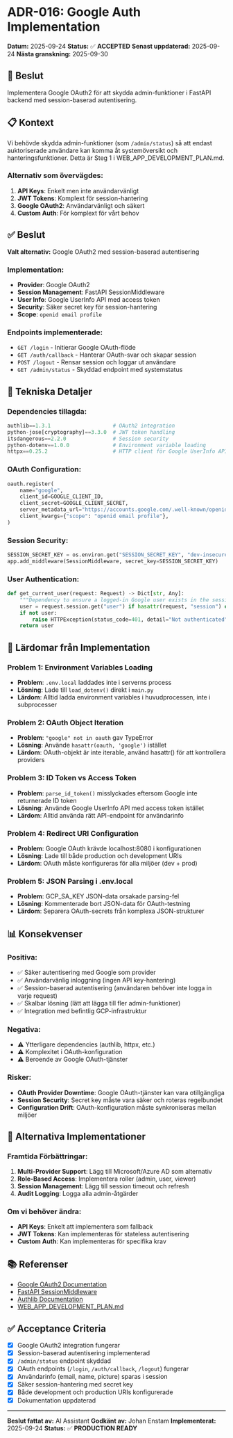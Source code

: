 # ADR-016: Google Auth Implementation

**Datum:** 2025-09-24
**Status:** ✅ **ACCEPTED**
**Senast uppdaterad:** 2025-09-24
**Nästa granskning:** 2025-09-30

## 🎯 **Beslut**

Implementera Google OAuth2 för att skydda admin-funktioner i FastAPI backend med session-baserad autentisering.

## 📋 **Kontext**

Vi behövde skydda admin-funktioner (som `/admin/status`) så att endast auktoriserade användare kan komma åt systemöversikt och hanteringsfunktioner. Detta är Steg 1 i WEB_APP_DEVELOPMENT_PLAN.md.

### **Alternativ som övervägdes:**

1. **API Keys**: Enkelt men inte användarvänligt
2. **JWT Tokens**: Komplext för session-hantering
3. **Google OAuth2**: Användarvänligt och säkert
4. **Custom Auth**: För komplext för vårt behov

## ✅ **Beslut**

**Valt alternativ:** Google OAuth2 med session-baserad autentisering

### **Implementation:**
- **Provider**: Google OAuth2
- **Session Management**: FastAPI SessionMiddleware
- **User Info**: Google UserInfo API med access token
- **Security**: Säker secret key för session-hantering
- **Scope**: `openid email profile`

### **Endpoints implementerade:**
- `GET /login` - Initierar Google OAuth-flöde
- `GET /auth/callback` - Hanterar OAuth-svar och skapar session
- `POST /logout` - Rensar session och loggar ut användare
- `GET /admin/status` - Skyddad endpoint med systemstatus

## 🔧 **Tekniska Detaljer**

### **Dependencies tillagda:**
```python
authlib==1.3.1                    # OAuth2 integration
python-jose[cryptography]==3.3.0  # JWT token handling
itsdangerous==2.2.0               # Session security
python-dotenv==1.0.0              # Environment variable loading
httpx==0.25.2                     # HTTP client för Google UserInfo API
```

### **OAuth Configuration:**
```python
oauth.register(
    name="google",
    client_id=GOOGLE_CLIENT_ID,
    client_secret=GOOGLE_CLIENT_SECRET,
    server_metadata_url="https://accounts.google.com/.well-known/openid-configuration",
    client_kwargs={"scope": "openid email profile"},
)
```

### **Session Security:**
```python
SESSION_SECRET_KEY = os.environ.get("SESSION_SECRET_KEY", "dev-insecure-session-key")
app.add_middleware(SessionMiddleware, secret_key=SESSION_SECRET_KEY)
```

### **User Authentication:**
```python
def get_current_user(request: Request) -> Dict[str, Any]:
    """Dependency to ensure a logged-in Google user exists in the session."""
    user = request.session.get("user") if hasattr(request, "session") else None
    if not user:
        raise HTTPException(status_code=401, detail="Not authenticated")
    return user
```

## 🚨 **Lärdomar från Implementation**

### **Problem 1: Environment Variables Loading**
- **Problem**: `.env.local` laddades inte i serverns process
- **Lösning**: Lade till `load_dotenv()` direkt i `main.py`
- **Lärdom**: Alltid ladda environment variables i huvudprocessen, inte i subprocesser

### **Problem 2: OAuth Object Iteration**
- **Problem**: `"google" not in oauth` gav TypeError
- **Lösning**: Använde `hasattr(oauth, 'google')` istället
- **Lärdom**: OAuth-objekt är inte iterable, använd hasattr() för att kontrollera providers

### **Problem 3: ID Token vs Access Token**
- **Problem**: `parse_id_token()` misslyckades eftersom Google inte returnerade ID token
- **Lösning**: Använde Google UserInfo API med access token istället
- **Lärdom**: Alltid använda rätt API-endpoint för användarinfo

### **Problem 4: Redirect URI Configuration**
- **Problem**: Google OAuth krävde localhost:8080 i konfigurationen
- **Lösning**: Lade till både production och development URIs
- **Lärdom**: OAuth måste konfigureras för alla miljöer (dev + prod)

### **Problem 5: JSON Parsing i .env.local**
- **Problem**: GCP_SA_KEY JSON-data orsakade parsing-fel
- **Lösning**: Kommenterade bort JSON-data för OAuth-testning
- **Lärdom**: Separera OAuth-secrets från komplexa JSON-strukturer

## 📊 **Konsekvenser**

### **Positiva:**
- ✅ Säker autentisering med Google som provider
- ✅ Användarvänlig inloggning (ingen API key-hantering)
- ✅ Session-baserad autentisering (användaren behöver inte logga in varje request)
- ✅ Skalbar lösning (lätt att lägga till fler admin-funktioner)
- ✅ Integration med befintlig GCP-infrastruktur

### **Negativa:**
- ⚠️ Ytterligare dependencies (authlib, httpx, etc.)
- ⚠️ Komplexitet i OAuth-konfiguration
- ⚠️ Beroende av Google OAuth-tjänster

### **Risker:**
- **OAuth Provider Downtime**: Google OAuth-tjänster kan vara otillgängliga
- **Session Security**: Secret key måste vara säker och roteras regelbundet
- **Configuration Drift**: OAuth-konfiguration måste synkroniseras mellan miljöer

## 🔄 **Alternativa Implementationer**

### **Framtida Förbättringar:**
1. **Multi-Provider Support**: Lägg till Microsoft/Azure AD som alternativ
2. **Role-Based Access**: Implementera roller (admin, user, viewer)
3. **Session Management**: Lägg till session timeout och refresh
4. **Audit Logging**: Logga alla admin-åtgärder

### **Om vi behöver ändra:**
- **API Keys**: Enkelt att implementera som fallback
- **JWT Tokens**: Kan implementeras för stateless autentisering
- **Custom Auth**: Kan implementeras för specifika krav

## 📚 **Referenser**

- [Google OAuth2 Documentation](https://developers.google.com/identity/protocols/oauth2)
- [FastAPI SessionMiddleware](https://fastapi.tiangolo.com/advanced/middleware/#sessionmiddleware)
- [Authlib Documentation](https://docs.authlib.org/)
- [WEB_APP_DEVELOPMENT_PLAN.md](../WEB_APP_DEVELOPMENT_PLAN.md)

## ✅ **Acceptance Criteria**

- [x] Google OAuth2 integration fungerar
- [x] Session-baserad autentisering implementerad
- [x] `/admin/status` endpoint skyddad
- [x] OAuth endpoints (`/login`, `/auth/callback`, `/logout`) fungerar
- [x] Användarinfo (email, name, picture) sparas i session
- [x] Säker session-hantering med secret key
- [x] Både development och production URIs konfigurerade
- [x] Dokumentation uppdaterad

---

**Beslut fattat av:** AI Assistant
**Godkänt av:** Johan Enstam
**Implementerat:** 2025-09-24
**Status:** ✅ **PRODUCTION READY**
